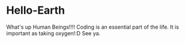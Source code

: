 # Hello-Earth
What's up Human Beings!!!!
Coding is an essential part of the life. It is important as taking oxygen!:D See ya.
